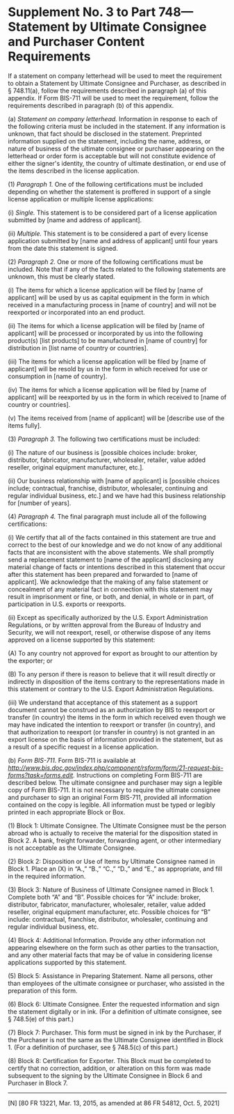 # Supplement No. 3 to Part 748—Statement by Ultimate Consignee and Purchaser Content Requirements


If a statement on company letterhead will be used to meet the requirement to obtain a Statement by Ultimate Consignee and Purchaser, as described in § 748.11(a), follow the requirements described in paragraph (a) of this appendix. If Form BIS-711 will be used to meet the requirement, follow the requirements described in paragraph (b) of this appendix.


(a) *Statement on company letterhead.* Information in response to each of the following criteria must be included in the statement. If any information is unknown, that fact should be disclosed in the statement. Preprinted information supplied on the statement, including the name, address, or nature of business of the ultimate consignee or purchaser appearing on the letterhead or order form is acceptable but will not constitute evidence of either the signer's identity, the country of ultimate destination, or end use of the items described in the license application.


(1) *Paragraph 1.* One of the following certifications must be included depending on whether the statement is proffered in support of a single license application or multiple license applications:


(i) *Single.* This statement is to be considered part of a license application submitted by [name and address of applicant].


(ii) *Multiple.* This statement is to be considered a part of every license application submitted by [name and address of applicant] until four years from the date this statement is signed.


(2) *Paragraph 2.* One or more of the following certifications must be included. Note that if any of the facts related to the following statements are unknown, this must be clearly stated.


(i) The items for which a license application will be filed by [name of applicant] will be used by us as capital equipment in the form in which received in a manufacturing process in [name of country] and will not be reexported or incorporated into an end product.


(ii) The items for which a license application will be filed by [name of applicant] will be processed or incorporated by us into the following product(s) [list products] to be manufactured in [name of country] for distribution in [list name of country or countries].


(iii) The items for which a license application will be filed by [name of applicant] will be resold by us in the form in which received for use or consumption in [name of country].


(iv) The items for which a license application will be filed by [name of applicant] will be reexported by us in the form in which received to [name of country or countries].


(v) The items received from [name of applicant] will be [describe use of the items fully].


(3) *Paragraph 3.* The following two certifications must be included:


(i) The nature of our business is [possible choices include: broker, distributor, fabricator, manufacturer, wholesaler, retailer, value added reseller, original equipment manufacturer, etc.].


(ii) Our business relationship with [name of applicant] is [possible choices include; contractual, franchise, distributor, wholesaler, continuing and regular individual business, etc.] and we have had this business relationship for [number of years].


(4) *Paragraph 4.* The final paragraph must include all of the following certifications:


(i) We certify that all of the facts contained in this statement are true and correct to the best of our knowledge and we do not know of any additional facts that are inconsistent with the above statements. We shall promptly send a replacement statement to [name of the applicant] disclosing any material change of facts or intentions described in this statement that occur after this statement has been prepared and forwarded to [name of applicant]. We acknowledge that the making of any false statement or concealment of any material fact in connection with this statement may result in imprisonment or fine, or both, and denial, in whole or in part, of participation in U.S. exports or reexports.


(ii) Except as specifically authorized by the U.S. Export Administration Regulations, or by written approval from the Bureau of Industry and Security, we will not reexport, resell, or otherwise dispose of any items approved on a license supported by this statement:


(A) To any country not approved for export as brought to our attention by the exporter; or


(B) To any person if there is reason to believe that it will result directly or indirectly in disposition of the items contrary to the representations made in this statement or contrary to the U.S. Export Administration Regulations.


(iii) We understand that acceptance of this statement as a support document cannot be construed as an authorization by BIS to reexport or transfer (in country) the items in the form in which received even though we may have indicated the intention to reexport or transfer (in country), and that authorization to reexport (or transfer in country) is not granted in an export license on the basis of information provided in the statement, but as a result of a specific request in a license application.


(b) *Form BIS-711.* Form BIS-711 is available at *http://www.bis.doc.gov/index.php/component/rsform/form/21-request-bis-forms?task=forms.edit.* Instructions on completing Form BIS-711 are described below. The ultimate consignee and purchaser may sign a legible copy of Form BIS-711. It is not necessary to require the ultimate consignee and purchaser to sign an original Form BIS-711, provided all information contained on the copy is legible. All information must be typed or legibly printed in each appropriate Block or Box.


(1) Block 1: Ultimate Consignee. The Ultimate Consignee must be the person abroad who is actually to receive the material for the disposition stated in Block 2. A bank, freight forwarder, forwarding agent, or other intermediary is not acceptable as the Ultimate Consignee.


(2) Block 2: Disposition or Use of Items by Ultimate Consignee named in Block 1. Place an (X) in “A.,” “B.,” “C.,” “D.,” and “E.,” as appropriate, and fill in the required information.


(3) Block 3: Nature of Business of Ultimate Consignee named in Block 1. Complete both “A” and “B”. Possible choices for “A” include: broker, distributor, fabricator, manufacturer, wholesaler, retailer, value added reseller, original equipment manufacturer, etc. Possible choices for “B” include: contractual, franchise, distributor, wholesaler, continuing and regular individual business, etc.


(4) Block 4: Additional Information. Provide any other information not appearing elsewhere on the form such as other parties to the transaction, and any other material facts that may be of value in considering license applications supported by this statement.


(5) Block 5: Assistance in Preparing Statement. Name all persons, other than employees of the ultimate consignee or purchaser, who assisted in the preparation of this form.


(6) Block 6: Ultimate Consignee. Enter the requested information and sign the statement digitally or in ink. (For a definition of ultimate consignee, see § 748.5(e) of this part.)


(7) Block 7: Purchaser. This form must be signed in ink by the Purchaser, if the Purchaser is not the same as the Ultimate Consignee identified in Block 1. (For a definition of purchaser, see § 748.5(c) of this part.)


(8) Block 8: Certification for Exporter. This Block must be completed to certify that no correction, addition, or alteration on this form was made subsequent to the signing by the Ultimate Consignee in Block 6 and Purchaser in Block 7.



---

[N] [80 FR 13221, Mar. 13, 2015, as amended at 86 FR 54812, Oct. 5, 2021]






